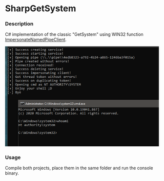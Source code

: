 # SharpGetSystem

### Description

C# implementation of the classic "GetSystem" using WIN32 function [ImpersonateNamedPipeClient](https://docs.microsoft.com/en-us/windows/win32/api/namedpipeapi/nf-namedpipeapi-impersonatenamedpipeclient).

![example](example.png)

### Usage
 
Compile both projects, place them in the same folder and run the console binary.